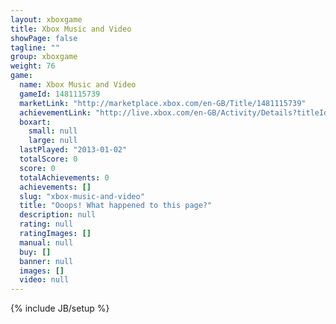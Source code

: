 ```yaml
---
layout: xboxgame
title: Xbox Music and Video
showPage: false
tagline: ""
group: xboxgame
weight: 76
game: 
  name: Xbox Music and Video
  gameId: 1481115739
  marketLink: "http://marketplace.xbox.com/en-GB/Title/1481115739"
  achievementLink: "http://live.xbox.com/en-GB/Activity/Details?titleId=1481115739"
  boxart: 
    small: null
    large: null
  lastPlayed: "2013-01-02"
  totalScore: 0
  score: 0
  totalAchievements: 0
  achievements: []
  slug: "xbox-music-and-video"
  title: "Ooops! What happened to this page?"
  description: null
  rating: null
  ratingImages: []
  manual: null
  buy: []
  banner: null
  images: []
  video: null
---
```

{% include JB/setup %}